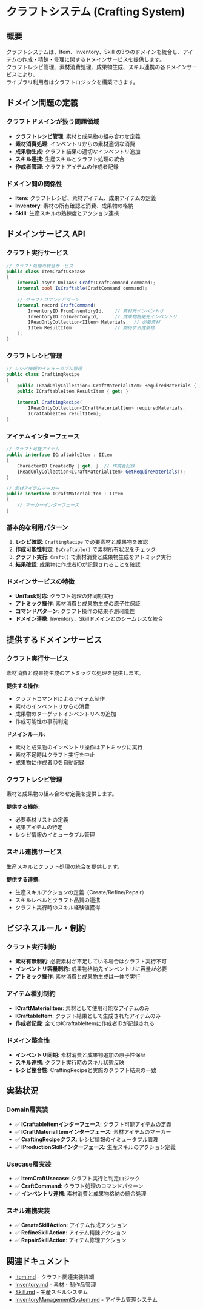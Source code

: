 # クラフトシステム (Crafting System)

## 概要

クラフトシステムは、Item、Inventory、Skill の3つのドメインを統合し、アイテムの作成・精錬・修理に関するドメインサービスを提供します。\
クラフトレシピ管理、素材消費処理、成果物生成、スキル連携の各ドメインサービスにより、\
ライブラリ利用者はクラフトロジックを構築できます。

## ドメイン問題の定義

### クラフトドメインが扱う問題領域
- **クラフトレシピ管理**: 素材と成果物の組み合わせ定義
- **素材消費処理**: インベントリからの素材適切な消費
- **成果物生成**: クラフト結果の適切なインベントリ追加
- **スキル連携**: 生産スキルとクラフト処理の統合
- **作成者管理**: クラフトアイテムの作成者記録

### ドメイン間の関係性
- **Item**: クラフトレシピ、素材アイテム、成果アイテムの定義
- **Inventory**: 素材の所有確認と消費、成果物の格納
- **Skill**: 生産スキルの熟練度とアクション連携

## ドメインサービス API

### クラフト実行サービス
```csharp
// クラフト処理の統合サービス
public class ItemCraftUsecase
{
    internal async UniTask Craft(CraftCommand command);
    internal bool IsCraftable(CraftCommand command);
    
    // クラフトコマンドパターン
    internal record CraftCommand(
        InventoryID FromInventoryId,    // 素材元インベントリ
        InventoryID ToInventoryId,      // 成果物格納先インベントリ
        IReadOnlyCollection<IItem> Materials,  // 必要素材
        IItem ResultItem                // 期待する成果物
    );
}
```

### クラフトレシピ管理
```csharp
// レシピ情報のイミュータブル管理
public class CraftingRecipe
{
    public IReadOnlyCollection<ICraftMaterialItem> RequiredMaterials { get; }
    public ICraftableItem ResultItem { get; }
    
    internal CraftingRecipe(
        IReadOnlyCollection<ICraftMaterialItem> requiredMaterials,
        ICraftableItem resultItem);
}
```

### アイテムインターフェース
```csharp
// クラフト可能アイテム
public interface ICraftableItem : IItem
{
    CharacterID CreatedBy { get; }  // 作成者記録
    IReadOnlyCollection<ICraftMaterialItem> GetRequireMaterials();
}

// 素材アイテムマーカー
public interface ICraftMaterialItem : IItem
{
    // マーカーインターフェース
}
```

### 基本的な利用パターン
1. **レシピ確認**: `CraftingRecipe` で必要素材と成果物を確認
2. **作成可能性判定**: `IsCraftable()` で素材所有状況をチェック
3. **クラフト実行**: `Craft()` で素材消費と成果物生成をアトミック実行
4. **結果確認**: 成果物に作成者IDが記録されることを確認

### ドメインサービスの特徴
- **UniTask対応**: クラフト処理の非同期実行
- **アトミック操作**: 素材消費と成果物生成の原子性保証
- **コマンドパターン**: クラフト操作の結果予測可能性
- **ドメイン連携**: Inventory、Skillドメインとのシームレスな統合

## 提供するドメインサービス

### クラフト実行サービス
素材消費と成果物生成のアトミックな処理を提供します。

**提供する操作:**
- クラフトコマンドによるアイテム制作
- 素材のインベントリからの消費
- 成果物のターゲットインベントリへの追加
- 作成可能性の事前判定

**ドメインルール:**
- 素材と成果物のインベントリ操作はアトミックに実行
- 素材不足時はクラフト実行を中止
- 成果物に作成者IDを自動記録

### クラフトレシピ管理
素材と成果物の組み合わせ定義を提供します。

**提供する機能:**
- 必要素材リストの定義
- 成果アイテムの特定
- レシピ情報のイミュータブル管理

### スキル連携サービス
生産スキルとクラフト処理の統合を提供します。

**提供する連携:**
- 生産スキルアクションの定義（Create/Refine/Repair）
- スキルレベルとクラフト品質の連携
- クラフト実行時のスキル経験値獲得

## ビジネスルール・制約

### クラフト実行制約
- **素材有無制約**: 必要素材が不足している場合はクラフト実行不可
- **インベントリ容量制約**: 成果物格納先インベントリに容量が必要
- **アトミック操作**: 素材消費と成果物生成は一体で実行

### アイテム種別制約
- **ICraftMaterialItem**: 素材として使用可能なアイテムのみ
- **ICraftableItem**: クラフト結果として生成されたアイテムのみ
- **作成者記録**: 全てのICraftableItemに作成者IDが記録される

### ドメイン整合性
- **インベントリ同期**: 素材消費と成果物追加の原子性保証
- **スキル連携**: クラフト実行時のスキル状態反映
- **レシピ整合性**: CraftingRecipeと実際のクラフト結果の一致

## 実装状況

### Domain層実装
- ✅ **ICraftableItemインターフェース**: クラフト可能アイテムの定義
- ✅ **ICraftMaterialItemインターフェース**: 素材アイテムのマーカー
- ✅ **CraftingRecipeクラス**: レシピ情報のイミュータブル管理
- ✅ **IProductionSkillインターフェース**: 生産スキルのアクション定義

### Usecase層実装
- ✅ **ItemCraftUsecase**: クラフト実行と判定ロジック
- ✅ **CraftCommand**: クラフト処理のコマンドパターン
- ✅ **インベントリ連携**: 素材消費と成果物格納の統合処理

### スキル連携実装
- ✅ **CreateSkillAction**: アイテム作成アクション
- ✅ **RefineSkillAction**: アイテム精錬アクション
- ✅ **RepairSkillAction**: アイテム修理アクション

## 関連ドキュメント

- [Item.md](../domains/Item.md) - クラフト関連実装詳細
- [Inventory.md](../domains/Inventory.md) - 素材・制作品管理
- [Skill.md](../domains/Skill.md) - 生産スキルシステム
- [InventoryManagementSystem.md](./InventoryManagementSystem.md) - アイテム管理システム
